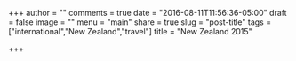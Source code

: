 +++
author = ""
comments = true
date = "2016-08-11T11:56:36-05:00"
draft = false
image = ""
menu = "main"
share = true
slug = "post-title"
tags = ["international","New Zealand","travel"]
title = "New Zealand 2015"

+++

